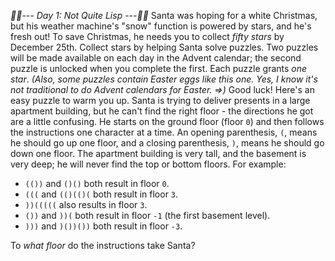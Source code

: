 *:calendar::calendar:--- Day 1: Not Quite Lisp ---:calendar::calendar:*
Santa was hoping for a white Christmas, but his weather machine's "snow" function is powered by stars, and he's fresh out!  To save Christmas, he needs you to collect *fifty stars* by December 25th.
Collect stars by helping Santa solve puzzles.  Two puzzles will be made available on each day in the Advent calendar; the second puzzle is unlocked when you complete the first.  Each puzzle grants *one star*. _(Also, some puzzles contain Easter eggs like this one. Yes, I know it's not traditional to do Advent calendars for Easter. =>)_ Good luck!
Here's an easy puzzle to warm you up.
Santa is trying to deliver presents in a large apartment building, but he can't find the right floor - the directions he got are a little confusing. He starts on the ground floor (floor `0`) and then follows the instructions one character at a time.
An opening parenthesis, `(`, means he should go up one floor, and a closing parenthesis, `)`, means he should go down one floor.
The apartment building is very tall, and the basement is very deep; he will never find the top or bottom floors.
For example:

- `(())` and `()()` both result in floor `0`.
- `(((` and `(()(()(` both result in floor `3`.
- `))(((((` also results in floor `3`.
- `())` and `))(` both result in floor `-1` (the first basement level).
- `)))` and `)())())` both result in floor `-3`.

To *what floor* do the instructions take Santa?
